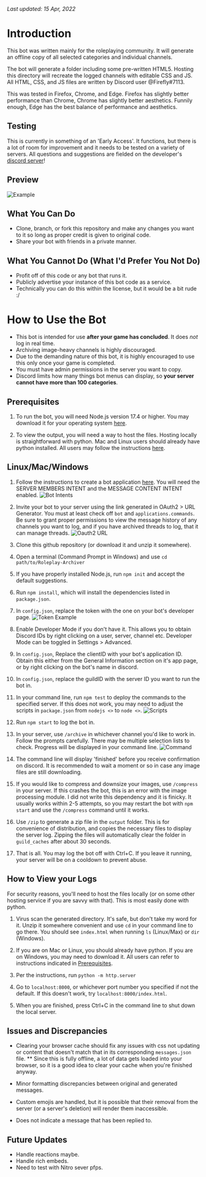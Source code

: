 *Last updated: 15 Apr, 2022*

# Introduction
This bot was written mainly for the roleplaying community. It will generate an offline copy of all selected categories and individual channels.

The bot will generate a folder including some pre-written HTML5. Hosting this directory will recreate the logged channels with editable CSS and JS. All HTML, CSS, and JS files are written by Discord user @Firefly#7113.

This was tested in Firefox, Chrome, and Edge. Firefox has slightly better performance than Chrome, Chrome has slightly better aesthetics. Funnily enough, Edge has the best balance of performance and aesthetics.


## Testing
This is currently in something of an 'Early Access'. It functions, but there is a lot of room for improvement and it needs to be tested on a variety of servers. All questions and suggestions are fielded on the developer's [discord server](https://discord.gg/VZYKBptWFJ)!


## Preview
![Example](./images/example.png "Left is the hosted copy, right is the original content in Discord App")


## What You Can Do
* Clone, branch, or fork this repository and make any changes you want to it so long as proper credit is given to original code.
* Share your bot with friends in a private manner.


## What You Cannot Do (What I'd Prefer You Not Do)
* Profit off of this code or any bot that runs it.
* Publicly advertise your instance of this bot code as a service.
* Technically you can do this within the license, but it would be a bit rude :/


# How to Use the Bot
* This bot is intended for use **after your game has concluded**. It does *not* log in real time.
* Archiving image-heavy channels is highly discouraged.
* Due to the demanding nature of this bot, it is highly encouraged to use this only once your game is completed.
* You must have admin permissions in the server you want to copy.
* Discord limits how many things bot menus can display, so **your server cannot have more than 100 categories**. 


## Prerequisites
1. To run the bot, you will need Node.js version 17.4 or higher. You may download it for your operating system [here](https://nodejs.org).

2. To view the output, you will need a way to host the files. Hosting locally is straightforward with python. Mac and Linux users should already have python installed. All users may follow the instructions [here](https://developer.mozilla.org/en-US/docs/Learn/Common_questions/set_up_a_local_testing_server#running_a_simple_local_http_server).


## Linux/Mac/Windows
1. Follow the instructions to create a bot application [here](https://discordjs.guide/preparations/setting-up-a-bot-application.html). You will need the SERVER MEMBERS INTENT and the MESSAGE CONTENT INTENT enabled. 
![Bot Intents](./images/bot_intents.PNG)

2. Invite your bot to your server using the link generated in OAuth2 > URL Generator. You must at least check off `bot` and `applications.commands`. Be sure to grant proper permissions to view the message history of any channels you want to log, and if you have archived threads to log, that it can manage threads.
![Oauth2 URL](./images/oauth2_url.PNG)

3. Clone this github repository (or download it and unzip it somewhere).

4. Open a terminal (Command Prompt in Windows) and use `cd path/to/Roleplay-Archiver`

5. If you have properly installed Node.js, run `npm init` and accept the default suggestions.

6. Run `npm install`, which will install the dependencies listed in `package.json`.

7. In `config.json`, replace the token with the one on your bot's developer page. 
![Token Example](./images/token.png "Reset it and copy the result")

8. Enable Developer Mode if you don't have it. This allows you to obtain Discord IDs by right clicking on a user, server, channel etc. Developer Mode can be toggled in Settings > Advanced.

9. In `config.json`, Replace the clientID with your bot's application ID. Obtain this either from the General Information section on it's app page, or by right clicking on the bot's name in discord.

10. In `config.json`, replace the guildID with the server ID you want to run the bot in.

9. In your command line, run `npm test` to deploy the commands to the specified server. If this does not work, you may need to adjust the scripts in `package.json` from `nodejs <>` to `node <>`.
![Scripts](./images/scripts.png)

10. Run `npm start` to log the bot in.

11. In your server, use `/archive` in whichever channel you'd like to work in. Follow the prompts carefully. There may be multiple selection lists to check. Progress will be displayed in your command line.
![Command](./images/command.png "You will likely see four select boxes here to accomodate all categories")

12. The command line will display 'finished' before you receive confirmation on discord. It is recommended to wait a moment or so in case any image files are still downloading.

13. If you would like to compress and downsize your images, use `/compress` in your server. If this crashes the bot, this is an error with the image processing module. I did not write this dependency and it is finicky. It usually works within 2-5 attempts, so you may restart the bot with `npm start` and use the `/compress` command until it works.

14. Use `/zip` to generate a zip file in the `output` folder. This is for convenience of distribution, and copies the necessary files to display the server log. Zipping the files will automatically clear the folder in `guild_caches` after about 30 seconds.

15. That is all. You may log the bot off with Ctrl+C. If you leave it running, your server will be on a cooldown to prevent abuse.


## How to View your Logs
For security reasons, you'll need to host the files locally (or on some other hosting service if you are savvy with that). This is most easily done with python. 

1. Virus scan the generated directory. It's safe, but don't take my word for it. Unzip it somewhere convenient and use `cd` in your command line to go there. You should see `index.html` when running `ls` (Linux/Max) or `dir` (Windows).

2. If you are on Mac or Linux, you should already have python. If you are on Windows, you may need to download it. All users can refer to instructions indicated in [Prerequisites](#Prerequisites).

3. Per the instructions, run `python -m http.server`

4. Go to `localhost:8000`, or whichever port number you specified if not the default. If this doesn't work, try `localhost:8000/index.html`.

5. When you are finished, press Ctrl+C in the command line to shut down the local server.


## Issues and Discrepancies
* Clearing your browser cache should fix any issues with css not updating or content that doesn't match that in its corresponding `messages.json` file.
** Since this is fully offline, a lot of data gets loaded into your browser, so it is a good idea to clear your cache when you're finished anyway.

* Minor formatting discrepancies between original and generated messages.

* Custom emojis are handled, but it is possible that their removal from the server (or a server's deletion) will render them inaccessible.

* Does not indicate a message that has been replied to.


## Future Updates
* Handle reactions maybe.
* Handle rich embeds.
* Need to test with Nitro sever pfps.